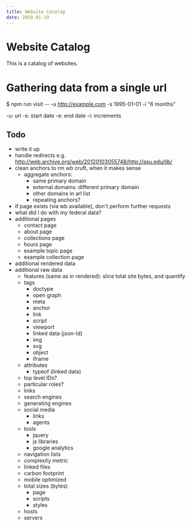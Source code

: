 ```yaml
---
title: Website Catalog
date: 2019-01-19
---
```


# Website Catalog

This is a catalog of websites.


# Gathering data from a single url

$ npm run visit -- -u http://example.com -s 1995-01-01 -i "6 months"

-u: url
-s: start date
-e: end date
-i: increments


## Todo

- write it up
- handle redirects
  e.g. http://web.archive.org/web/20120103055748/http://asu.edu/lib/
- clean anchors to rm wb cruft, when it makes sense
  - aggregate anchors:
    - same primary domain
    - external domains: different primary domain
    - other domains in arl list
    - repeating anchors?
- if page exists (via wb available), don't perform further requests
- what did I do with my federal data?
- additional pages
  - contact page
  - about page
  - collections page
  - hours page
  - example topic page
  - example collection page
- additional rendered data
- additional raw data
  - features (same as in rendered): slice total site bytes, and quantify
  - tags
    - doctype
    - open graph
    - meta
    - anchor
    - link
    - script
    - viewport
    - linked data (json-ld)
    - img
    - svg
    - object
    - iframe
  - attributes
    - typeof (linked data)
  - top level IDs?
  - particular roles?
  - links
  - search engines
  - generating engines
  - social media
    - links
    - agents
  - tools
    - jquery
    - js libraries
    - google analytics
  - navigation lists
  - complexity metric
  - linked files
  - carbon footprint
  - mobile optimized
  - total sizes (bytes)
    - page
    - scripts
    - styles
  - hosts
  - servers